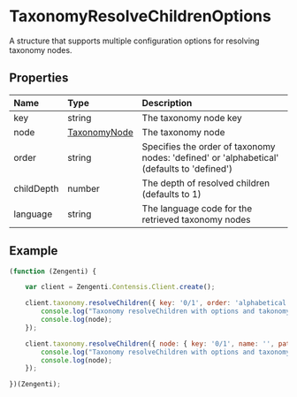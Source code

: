 # TaxonomyResolveChildrenOptions

A structure that supports multiple configuration options for resolving taxonomy nodes.

## Properties

| Name | Type |  Description |
| :------- | :----- | :---------- |
| key | string | The taxonomy node key |
| node | [TaxonomyNode](/model/taxonomy-node.md) | The taxonomy node |
| order | string | Specifies the order of taxonomy nodes: 'defined' or 'alphabetical' (defaults to 'defined') |
| childDepth | number | The depth of resolved children (defaults to 1) |
| language | string | The language code for the retrieved taxonomy nodes |

## Example

```js
(function (Zengenti) {

    var client = Zengenti.Contensis.Client.create();    

    client.taxonomy.resolveChildren({ key: '0/1', order: 'alphabetical', childDepth: 10, language: 'fr-FR' }).then(node => {        
        console.log("Taxonomy resolveChildren with options and takonomy node key:");
        console.log(node);
    });

    client.taxonomy.resolveChildren({ node: { key: '0/1', name: '', path: '', hasChildren: true }, order: 'alphabetical', childDepth: 99, language: 'fr-FR' }).then(node => {        
        console.log("Taxonomy resolveChildren with options and taxonomy node:");
        console.log(node);
    });

})(Zengenti);
```
